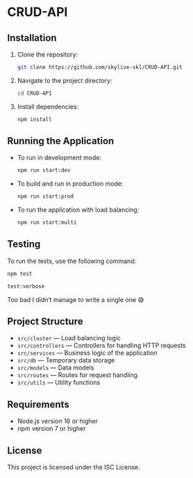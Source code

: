 # CRUD-API

## Installation
1. Clone the repository:
   ```bash
   git clone https://github.com/skylive-skl/CRUD-API.git
   ```
2. Navigate to the project directory:
   ```bash
   cd CRUD-API
   ```
3. Install dependencies:
   ```bash
   npm install
   ```

## Running the Application
- To run in development mode:
  ```bash
  npm run start:dev
  ```
- To build and run in production mode:
  ```bash
  npm run start:prod
  ```
- To run the application with load balancing:
  ```bash
  npm run start:multi
  ```

## Testing
To run the tests, use the following command:
```bash
npm test

test:verbose
```

Too bad I didn’t manage to write a single one 😅


## Project Structure
- `src/cluster` — Load balancing logic
- `src/controllers` — Controllers for handling HTTP requests
- `src/services` — Business logic of the application
- `src/db` — Temporary data storage
- `src/models` — Data models
- `src/routes` — Routes for request handling
- `src/utils` — Utility functions

## Requirements
- Node.js version 16 or higher
- npm version 7 or higher

## License
This project is licensed under the ISC License.
